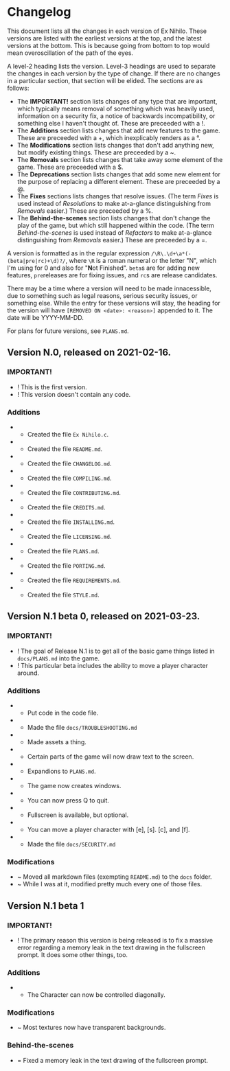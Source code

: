 # Changelog

This document lists all the changes in each version of Ex Nihilo.  These versions are listed with the earliest versions at the top, and the latest versions at the bottom.  This is because going from bottom to top would mean overoscillation of the path of the eyes.

A level-2 heading lists the version.  Level-3 headings are used to separate the changes in each version by the type of change.  If there are no changes in a particular section, that section will be elided.  The sections are as follows:

- The **IMPORTANT!** section lists changes of any type that are important, which typically means removal of something which was heavily used, information on a security fix, a notice of backwards incompatibility, or something else I haven't thought of.  These are preceeded with a !.
- The **Additions** section lists changes that add new features to the game.  These are preceeded with a +, which inexplicably renders as a °.
- The **Modifications** section lists changes that don't add anything new, but modify existing things.  These are preceeded by a ~.
- The **Removals** section lists changes that take away some element of the game.  These are preceeded with a $.
- The **Deprecations** section lists changes that add some new element for the purpose of replacing a different element.  These are preceeded by a @.
- The **Fixes** sections lists changes that resolve issues.  (The term _Fixes_ is used instead of _Resolutions_ to make at-a-glance distinguishing from _Removals_ easier.)  These are preceeded by a %.
- The **Behind-the-scenes** section lists changes that don't change the play of the game, but which still happened within the code.  (The term _Behind-the-scenes_ is used instead of _Refactors_ to make at-a-glance distinguishing from _Removals_ easier.)  These are preceeded by a =.

A version is formatted as in the regular expression `/\R\.\d+\a*(-(beta|pre|rc)+\d)?/`, where `\R` is a roman numeral or the letter "N", which I'm using for 0 and also for "**N**ot Finished".  `beta`s are for adding new features, `pre`releases are for fixing issues, and `rc`s are release candidates.

There may be a time where a version will need to be made innacessible, due to something such as legal reasons, serious security issues, or something else.  While the entry for these versions will stay, the heading for the version will have `[REMOVED ON <date>: <reason>]` appended to it.  The date will be YYYY-MM-DD.

For plans for future versions, see `PLANS.md`.

## Version N.0, released on 2021-02-16.

### IMPORTANT!

- ! This is the first version.
- ! This version doesn't contain any code.

### Additions

- + Created the file `Ex Nihilo.c`.
- + Created the file `README.md`.
- + Created the file `CHANGELOG.md`.
- + Created the file `COMPILING.md`.
- + Created the file `CONTRIBUTING.md`.
- + Created the file `CREDITS.md`.
- + Created the file `INSTALLING.md`.
- + Created the file `LICENSING.md`.
- + Created the file `PLANS.md`.
- + Created the file `PORTING.md`.
- + Created the file `REQUIREMENTS.md`.
- + Created the file `STYLE.md`.

## Version N.1 beta 0, released on 2021-03-23.

### IMPORTANT!
- ! The goal of Release N.1 is to get all of the basic game things listed in `docs/PLANS.md` into the game.
- ! This particular beta includes the ability to move a player character around.

### Additions
- + Put code in the code file.
- + Made the file `docs/TROUBLESHOOTING.md`
- + Made assets a thing.
- + Certain parts of the game will now draw text to the screen.
- + Expandions to `PLANS.md`.
- + The game now creates windows.
- + You can now press Q to quit.
- + Fullscreen is available, but optional.
- + You can move a player character with [e], [s]. [c], and [f].
- + Made the file `docs/SECURITY.md`

### Modifications
- ~ Moved all markdown files (exempting `README.md`) to the `docs` folder.
- ~ While I was at it, modified pretty much every one of those files.

## Version N.1 beta 1

### IMPORTANT!

- ! The primary reason this version is being released is to fix a massive error regarding a memory leak in the text drawing in the fullscreen prompt.  It does some other things, too.

### Additions

- + The Character can now be controlled diagonally.

### Modifications

- ~ Most textures now have transparent backgrounds.

### Behind-the-scenes

- = Fixed a memory leak in the text drawing of the fullscreen prompt.
